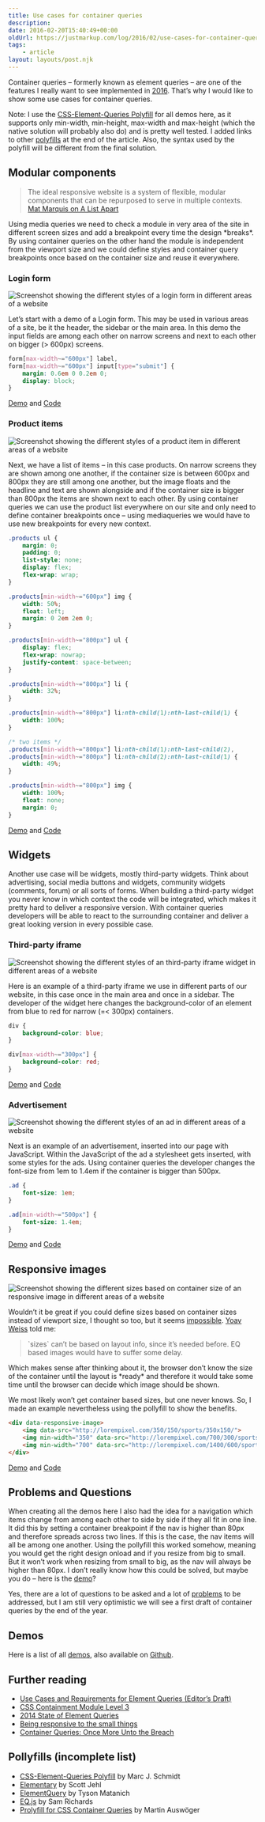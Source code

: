 ```yaml
---
title: Use cases for container queries
description: 
date: 2016-02-20T15:40:49+00:00
oldUrl: https://justmarkup.com/log/2016/02/use-cases-for-container-queries/
tags:
    - article
layout: layouts/post.njk
---
```


Container queries – formerly known as element queries – are one of the features I really want to see implemented in [2016](https://justmarkup.com/log/2015/12/front-end-wishlist-for-2016/). That’s why I would like to show some use cases for container queries.

Note: I use the [CSS-Element-Queries Polyfill](https://github.com/marcj/css-element-queries) for all demos here, as it supports only min-width, min-height, max-width and max-height (which the native solution will probably also do) and is pretty well tested. I added links to other [polyfills](#cqu) at the end of the article. Also, the syntax used by the polyfill will be different from the final solution.

Modular components
------------------

> The ideal responsive website is a system of flexible, modular components that can be repurposed to serve in multiple contexts.  
> [Mat Marquis on A List Apart](http://alistapart.com/article/container-queries-once-more-unto-the-breach#section1)

Using media queries we need to check a module in very area of the site in different screen sizes and add a breakpoint every time the design \*breaks\*. By using container queries on the other hand the module is independent from the viewport size and we could define styles and container query breakpoints once based on the container size and reuse it everywhere.

### Login form

![Screenshot showing the different styles of a login form in different areas of a website](https://justmarkup.com/log/wp-content/uploads/2016/02/Login_form_demo-1024x145.png)

Let’s start with a demo of a Login form. This may be used in various areas of a site, be it the header, the sidebar or the main area. In this demo the input fields are among each other on narrow screens and next to each other on bigger (> 600px) screens.

``` css
form[max-width~="600px"] label,
form[max-width~="600px"] input[type="submit"] {
    margin: 0.6em 0 0.2em 0;
    display: block;
}
```

[Demo](https://justmarkup.com/demos/container-queries/form/) and [Code](https://github.com/justmarkup/demos/tree/gh-pages/container-queries/form/)

### Product items

![Screenshot showing the different styles of a product item in different areas of a website](https://justmarkup.com/log/wp-content/uploads/2016/02/Product_items_demo-1024x332.png)

Next, we have a list of items – in this case products. On narrow screens they are shown among one another, if the container size is between 600px and 800px they are still among one another, but the image floats and the headline and text are shown alongside and if the container size is bigger than 800px the items are shown next to each other. By using container queries we can use the product list everywhere on our site and only need to define container breakpoints once – using mediaqueries we would have to use new breakpoints for every new context.

``` css
.products ul {
    margin: 0;
    padding: 0;
    list-style: none;
    display: flex;
    flex-wrap: wrap;
}

.products[min-width~="600px"] img {
    width: 50%;
    float: left;
    margin: 0 2em 2em 0;
}

.products[min-width~="800px"] ul {
    display: flex;
    flex-wrap: nowrap;
    justify-content: space-between;
}

.products[min-width~="800px"] li {
    width: 32%;
}

.products[min-width~="800px"] li:nth-child(1):nth-last-child(1) {
    width: 100%;
}

/* two items */
.products[min-width~="800px"] li:nth-child(1):nth-last-child(2),
.products[min-width~="800px"] li:nth-child(2):nth-last-child(1) {
    width: 49%;
}

.products[min-width~="800px"] img {
    width: 100%;
    float: none;
    margin: 0;
}
```

[Demo](https://justmarkup.com/demos/container-queries/product-items/) and [Code](https://github.com/justmarkup/demos/tree/gh-pages/container-queries/product-items/)

Widgets
-------

Another use case will be widgets, mostly third-party widgets. Think about advertising, social media buttons and widgets, community widgets (comments, forum) or all sorts of forms. When building a third-party widget you never know in which context the code will be integrated, which makes it pretty hard to deliver a responsive version. With container queries developers will be able to react to the surrounding container and deliver a great looking version in every possible case.

### Third-party iframe

![Screenshot showing the different styles of an third-party iframe widget in different areas of a website](https://justmarkup.com/log/wp-content/uploads/2016/02/Third_party_iframe_demo-1024x199.png)

Here is an example of a third-party iframe we use in different parts of our website, in this case once in the main area and once in a sidebar. The developer of the widget here changes the background-color of an element from blue to red for narrow (=< 300px) containers.

``` css
div {
    background-color: blue;
}

div[max-width~="300px"] {
    background-color: red;
}
```

[Demo](https://justmarkup.com/demos/container-queries/third-party/) and [Code](https://github.com/justmarkup/demos/tree/gh-pages/container-queries/third-party/)

### Advertisement

![Screenshot showing the different styles of an ad in different areas of a website](https://justmarkup.com/log/wp-content/uploads/2016/02/Ad_demo-1024x95.png)

Next is an example of an advertisement, inserted into our page with JavaScript. Within the JavaScript of the ad a stylesheet gets inserted, with some styles for the ads. Using container queries the developer changes the font-size from 1em to 1.4em if the container is bigger than 500px.

``` css
.ad {
    font-size: 1em;
}

.ad[min-width~="500px"] {
    font-size: 1.4em;
}
```

[Demo](https://justmarkup.com/demos/container-queries/ad/) and [Code](https://github.com/justmarkup/demos/tree/gh-pages/container-queries/ad/)

Responsive images
-----------------

![Screenshot showing the different sizes based on container size of an responsive image in different areas of a website](https://justmarkup.com/log/wp-content/uploads/2016/02/Responsive_image-1024x330.png)

Wouldn’t it be great if you could define sizes based on container sizes instead of viewport size, I thought so too, but it seems [impossible](https://twitter.com/justmarkup/status/546609019155382273). [Yoav Weiss](https://twitter.com/yoavweiss) told me:

> \`sizes\` can’t be based on layout info, since it’s needed before. EQ based images would have to suffer some delay.

Which makes sense after thinking about it, the browser don’t know the size of the container until the layout is \*ready\* and therefore it would take some time until the browser can decide which image should be shown.

We most likely won’t get container based sizes, but one never knows. So, I made an example nevertheless using the pollyfill to show the benefits.

``` html
<div data-responsive-image>
    <img data-src="http://lorempixel.com/350/150/sports/350x150/">
    <img min-width="350" data-src="http://lorempixel.com/700/300/sports/700x300/">
    <img min-width="700" data-src="http://lorempixel.com/1400/600/sports/1400x600/">
</div>
```

[Demo](https://justmarkup.com/demos/container-queries/image/) and [Code](https://github.com/justmarkup/demos/tree/gh-pages/container-queries/image/)

Problems and Questions
----------------------

When creating all the demos here I also had the idea for a navigation which items change from among each other to side by side if they all fit in one line. It did this by setting a container breakpoint if the nav is higher than 80px and therefore spreads across two lines. If this is the case, the nav items will all be among one another. Using the pollyfill this worked somehow, meaning you would get the right design onload and if you resize from big to small. But it won’t work when resizing from small to big, as the nav will always be higher than 80px. I don’t really know how this could be solved, but maybe you do – here is the [demo](https://justmarkup.com/demos/container-queries/nav)?

Yes, there are a lot of questions to be asked and a lot of [problems](https://github.com/ResponsiveImagesCG/container-queries/issues/3#issuecomment-185951645) to be addressed, but I am still very optimistic we will see a first draft of container queries by the end of the year.

Demos
-----

Here is a list of all [demos](https://justmarkup.com/demos/container-queries/index.html), also available on [Github](https://github.com/justmarkup/demos/tree/gh-pages/container-queries/).

Further reading
---------------

*   [Use Cases and Requirements for Element Queries (Editor’s Draft)](http://responsiveimagescg.github.io/cq-usecases/)
*   [CSS Containment Module Level 3](https://drafts.csswg.org/css-containment/#contain-property)
*   [2014 State of Element Queries](http://www.xanthir.com/b4VG0)
*   [Being responsive to the small things](https://24ways.org/2015/being-responsive-to-the-small-things/)
*   [Container Queries: Once More Unto the Breach](http://alistapart.com/article/container-queries-once-more-unto-the-breach)

Pollyfills (incomplete list)
----------------------------

*   [CSS-Element-Queries Polyfill](https://github.com/marcj/css-element-queries) by Marc J. Schmidt
*   [Elementary](https://github.com/filamentgroup/elementary) by Scott Jehl
*   [ElementQuery](https://github.com/tysonmatanich/elementQuery) by Tyson Matanich
*   [EQ.js](https://github.com/Snugug/eq.js) by Sam Richards
*   [Prolyfill for CSS Container Queries](https://github.com/ausi/cq-prolyfill) by Martin Auswöger